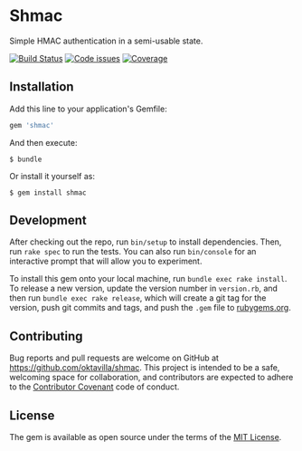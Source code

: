 # Shmac

Simple HMAC authentication in a semi-usable state.

[![Build Status](https://travis-ci.org/Oktavilla/shmac.svg?branch=master)](https://travis-ci.org/Oktavilla/shmac)
[![Code issues](https://codeclimate.com/github/Oktavilla/shmac/badges/gpa.svg)](https://codeclimate.com/github/Oktavilla/shmac)
[![Coverage](https://codeclimate.com/github/Oktavilla/shmac/badges/coverage.svg)](https://codeclimate.com/github/Oktavilla/shmac/coverage)

## Installation

Add this line to your application's Gemfile:

```ruby
gem 'shmac'
```

And then execute:

    $ bundle

Or install it yourself as:

    $ gem install shmac

## Development

After checking out the repo, run `bin/setup` to install dependencies. Then, run `rake spec` to run the tests. You can also run `bin/console` for an interactive prompt that will allow you to experiment.

To install this gem onto your local machine, run `bundle exec rake install`. To release a new version, update the version number in `version.rb`, and then run `bundle exec rake release`, which will create a git tag for the version, push git commits and tags, and push the `.gem` file to [rubygems.org](https://rubygems.org).

## Contributing

Bug reports and pull requests are welcome on GitHub at https://github.com/oktavilla/shmac. This project is intended to be a safe, welcoming space for collaboration, and contributors are expected to adhere to the [Contributor Covenant](http://contributor-covenant.org) code of conduct.


## License

The gem is available as open source under the terms of the [MIT License](http://opensource.org/licenses/MIT).

